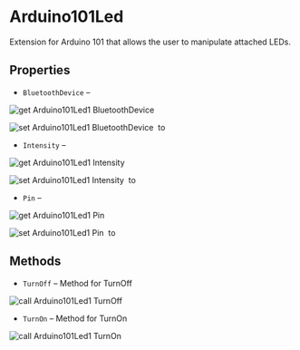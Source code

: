 # Arduino101Led

Extension for Arduino 101 that allows the user to manipulate attached LEDs.

## Properties

+ <a name="BluetoothDevice"></a>`BluetoothDevice` – 


![get Arduino101Led1 BluetoothDevice ](blocks/Arduino101Led.BluetoothDevice_getter.svg)


![set Arduino101Led1 BluetoothDevice  to](blocks/Arduino101Led.BluetoothDevice_setter.svg)

+ <a name="Intensity"></a>`Intensity` – 


![get Arduino101Led1 Intensity ](blocks/Arduino101Led.Intensity_getter.svg)


![set Arduino101Led1 Intensity  to](blocks/Arduino101Led.Intensity_setter.svg)

+ <a name="Pin"></a>`Pin` – 


![get Arduino101Led1 Pin ](blocks/Arduino101Led.Pin_getter.svg)


![set Arduino101Led1 Pin  to](blocks/Arduino101Led.Pin_setter.svg)

## Methods

+ <a name="TurnOff"></a>`TurnOff` – Method for TurnOff

![call Arduino101Led1 TurnOff](blocks/Arduino101Led.TurnOff.svg)

+ <a name="TurnOn"></a>`TurnOn` – Method for TurnOn

![call Arduino101Led1 TurnOn](blocks/Arduino101Led.TurnOn.svg)


